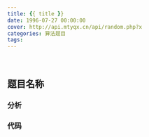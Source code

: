 ```yaml
---
title: {{ title }}
date: 1996-07-27 00:00:00
cover: http://api.mtyqx.cn/api/random.php?x
categories: 算法题目
tags: 
---
```


<br/>

<!--more-->

## 题目名称



### 分析



### 代码

```java

```

